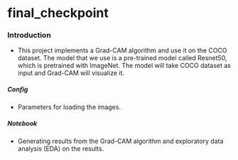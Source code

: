 # final_checkpoint

### Introduction
* This project implements a Grad-CAM algorithm and use it on the COCO dataset. The model that we use is a pre-trained model called Resnet50, which is pretrained with ImageNet. The model will take COCO dataset as input and Grad-CAM will visualize it.

##### Config
* Parameters for loading the images.

##### Notebook
* Generating results from the Grad-CAM algorithm and exploratory data analysis (EDA) on the results.

#####
